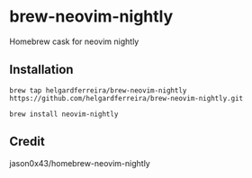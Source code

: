 # brew-neovim-nightly

Homebrew cask for neovim nightly

## Installation

```
brew tap helgardferreira/brew-neovim-nightly https://github.com/helgardferreira/brew-neovim-nightly.git
```
```
brew install neovim-nightly
```

## Credit

jason0x43/homebrew-neovim-nightly
